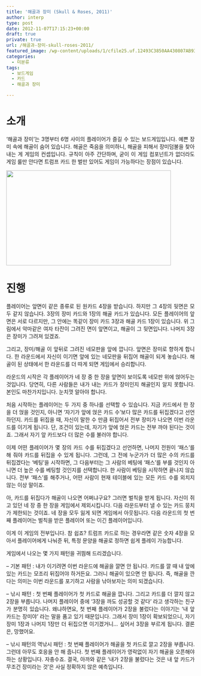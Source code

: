 ```yaml
---
title: '해골과 장미 (Skull & Roses, 2011)'
author: interp
type: post
date: 2012-11-07T17:15:23+00:00
draft: true
private: true
url: /해골과-장미-skull-roses-2011/
featured_image: /wp-content/uploads/1/cfile25.uf.12493C3850AA430807AB93.png
categories:
  - 미분류
tags:
  - 보드게임
  - 카드
  - 해골과 장미

---
```

<div>
  <p style="text-align: left; clear: none; float: none;">
    <h1>
      소개
    </h1>
  </p>
  
  <p style="text-align: justify;">
    <span style="text-align: justify;">&#8216;해골과 장미&#8217;는 3명부터 6명 사이의 플레이어가 즐길 수 있는 보드게임입니다.&nbsp;예쁜 장미 속에 해골이 숨어 있습니다. 해골은 죽음을 의미하니, 해골을 피해서 장미덤불을 찾아내는 게 게임의 컨셉입니다. 규칙이&nbsp;아주 간단하며, 굳이 이 게임 컴포넌트가 없더라도 게임 룰만 안다면 트럼프 카드 한 벌만 있어도 게임이 가능하다는 장점이 있습니다.</span>
  </p>
  
  <p style="text-align: justify;">
    <img src="http://interp.iwinv.net/wp-content/uploads/1/cfile25.uf.12493C3850AA430807AB93.png" class="aligncenter" width="440" height="253" filename="thumbnail.png" filemime="image/png" style="text-align: left; width: 440px; height: 253px;" />
  </p>
</div>

# 진행

<p style="text-align: justify; ">
  플레이어는 앞면이 같은 종류로 된 원카드 4장을 받습니다. 하지만 그 4장의 뒷면은 모두 같지 않습니다. 3장의 장미 카드와 1장의 해골 카드가 있습니다. 모든 플레이어의 앞면은 서로 다르지만, 그 안에는 똑같이 장미 카드 3장과 해골 카드 1장이 있습니다. 위 그림에서 악마같은 여자 타잔이 그려진 면이 앞면이고, 해골이 그 뒷면입니다. 나머지 3장은 장미가 그려져 있겠죠.&nbsp;
</p>

<p style="text-align: justify; ">
  그리고, 장미/해골 이 앞뒤로 그려진 네모판을 앞에 깝니다. 앞면은 장미로 향하게 합니다.&nbsp;한 라운드에서 자신이&nbsp;이기면 앞에 있는 네모판을 뒤집어 해골이 되게 놓습니다. 해골이 된 상태에서 한 라운드를 더 따게 되면 게임에서 승리합니다.
</p>

<p style="text-align: justify; ">
  라운드의 시작은 각 플레이어가 네 장 중 한 장을 앞면이 보이도록 네모판 위에 얹어두는 것입니다. 당연히, 다른 사람들은 내가 내는 카드가 장미인지 해골인지 알지 못합니다. 본인도 마찬가지입니다. 눈치껏 알아야 합니다.
</p>

<p style="text-align: justify; ">
  처음 시작하는 플레이어는 두 가지 중 하나를 선택할 수 있습니다. 지금 카드에서 한 장을 더 얹을 것인지, 아니면 &#8216;자기가 앞에 얹은 카드 수&#8217;보다 많은 카드를 뒤집겠다고 선언하던지. 카드를 뒤집을 때, 자신이 말한 수 만큼 뒤집어서 전부 장미가 나오면 이번 라운드를 이기게 됩니다. 단, 조건이 있는데, 자기가 앞에 얹은 카드는 전부 까야 된다는 것이죠. 그래서 자기 앞 카드보다 더 많은 수를 불러야 합니다.
</p>

<p style="text-align: justify; ">
  이제 어떤 플레이어가 몇 장의 카드 수를 뒤집겠다고 선언하면, 나머지 전원이 &#8216;패스&#8217;를 해 줘야 카드를 뒤집을 수 있게 됩니다. 그런데, 그 전에 누군가가 더 많은 수의 카드를 뒤집겠다는 &#8216;베팅&#8217;을 시작하면, 그 다음부터는 그 사람의 베팅에 &#8216;패스&#8217;를 부를 것인지 아니면 더 높은 수를 베팅할 것인지를 선택합니다. 한 사람이 베팅을 시작하면 끝나지 않습니다. 전부 &#8216;패스&#8217;를 해주거나, 어떤 사람이 현재 테이블에 있는 모든 카드 수를 외치지 않는 이상 말이죠.
</p>

<p style="text-align: justify; ">
  아, 카드를 뒤집다가 해골이 나오면 어쩌냐구요? 그러면 벌칙을 받게 됩니다. 자신이 쥐고 있던 네 장 중 한 장을 게임에서 제외시킵니다. 다음 라운드부터 낼 수 있는 카드 뭉치가 제한되는 것이죠. 네 장을 모두 잃게 되면 게임에서 아웃됩니다. 다음 라운드의 첫 번째 플레이어는 벌칙을 받은 플레이어 또는&nbsp;이긴 플레이어입니다.
</p>

<p style="text-align: justify; ">
  이게 이 게임의 전부입니다. 참 쉽죠? 트럼프 카드로 하는 경우라면 같은 숫자 4장을 모아서 플레이어에게 나눠준 뒤, 특정 문양을 해골로 정하면 쉽게 플레이 가능합니다.
</p>

<p style="text-align: justify; ">
  게임에서 나오는 몇 가지 패턴을 귀띔해 드리겠습니다.
</p>

<p style="text-align: justify; ">
  &#8211; 기본 패턴 : 내가 이기려면 이번 라운드에 해골을 깔면 안 됩니다. 카드를 깔 때 내 앞에 있는 카드는 모조리 뒤집어야 하거든요. 그러니&nbsp;해골이 있으면 안 됩니다. 즉, 해골을 깐다는 의미는 이번 라운드를 포기하고 사람을 낚아보자는 의미 되겠습니다.
</p>

<p style="text-align: justify; ">
  &#8211; 낚시&nbsp;패턴 : 첫 번째 플레이어가&nbsp;첫 카드로 해골을 깝니다. 그리고 카드를 더 깔지 않고 2장을 부릅니다. 나머지 플레이어 중에 &#8216;3장을 까도 성공할 것 같다&#8217; 라고 생각하는 친구가 분명히 있습니다. 왜냐하면요, 첫 번째 플레이어가 2장을 불렀다는 이야기는 &#8216;내 앞 카드는 장미야&#8217; 라는 말을 품고 있기 때문입니다. 그래서 장미 1장이 확보되었으니, 자기 장미 1장과 나머지 1장만 더 뒤집으면 이기겠거니&#8230; 싶어서 3장을 부르게 됩니다. 결론은, 망했어요.
</p>

<p style="text-align: justify; ">
  &#8211; 낚시 패턴의 역낚시 패턴 : 첫 번째 플레이어가 해골을 첫 카드로 깔고 2장을 부릅니다. 그런데 아무도 호응을 안 해 줍니다. 첫 번째 플레이어가 영락없이 자기 해골을 오픈해야 하는 상황입니다. 자충수죠. 결국, 아까와 같은 &#8216;내가 2장을 불렀다는 것은 내 앞 카드가 무조건 장미라는 것&#8217;은 사실 정확하지 않은 예측입니다.
</p>